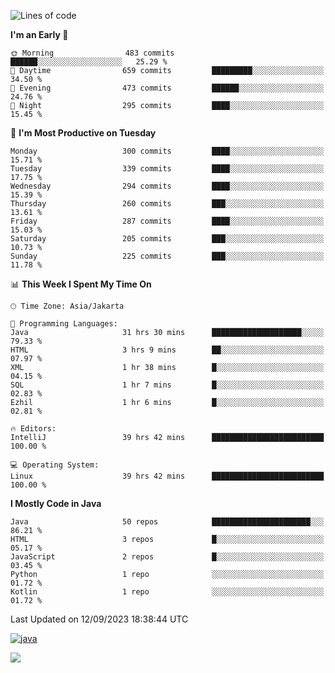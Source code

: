 <!--START_SECTION:waka-->
![Lines of code](https://img.shields.io/badge/From%20Hello%20World%20I%27ve%20Written-3.4%20million%20lines%20of%20code-blue)

**I'm an Early 🐤** 

```text
🌞 Morning                483 commits         ██████░░░░░░░░░░░░░░░░░░░   25.29 % 
🌆 Daytime                659 commits         █████████░░░░░░░░░░░░░░░░   34.50 % 
🌃 Evening                473 commits         ██████░░░░░░░░░░░░░░░░░░░   24.76 % 
🌙 Night                  295 commits         ████░░░░░░░░░░░░░░░░░░░░░   15.45 % 
```
📅 **I'm Most Productive on Tuesday** 

```text
Monday                   300 commits         ████░░░░░░░░░░░░░░░░░░░░░   15.71 % 
Tuesday                  339 commits         ████░░░░░░░░░░░░░░░░░░░░░   17.75 % 
Wednesday                294 commits         ████░░░░░░░░░░░░░░░░░░░░░   15.39 % 
Thursday                 260 commits         ███░░░░░░░░░░░░░░░░░░░░░░   13.61 % 
Friday                   287 commits         ████░░░░░░░░░░░░░░░░░░░░░   15.03 % 
Saturday                 205 commits         ███░░░░░░░░░░░░░░░░░░░░░░   10.73 % 
Sunday                   225 commits         ███░░░░░░░░░░░░░░░░░░░░░░   11.78 % 
```


📊 **This Week I Spent My Time On** 

```text
🕑︎ Time Zone: Asia/Jakarta

💬 Programming Languages: 
Java                     31 hrs 30 mins      ████████████████████░░░░░   79.33 % 
HTML                     3 hrs 9 mins        ██░░░░░░░░░░░░░░░░░░░░░░░   07.97 % 
XML                      1 hr 38 mins        █░░░░░░░░░░░░░░░░░░░░░░░░   04.15 % 
SQL                      1 hr 7 mins         █░░░░░░░░░░░░░░░░░░░░░░░░   02.83 % 
Ezhil                    1 hr 6 mins         █░░░░░░░░░░░░░░░░░░░░░░░░   02.81 % 

🔥 Editors: 
IntelliJ                 39 hrs 42 mins      █████████████████████████   100.00 % 

💻 Operating System: 
Linux                    39 hrs 42 mins      █████████████████████████   100.00 % 
```

**I Mostly Code in Java** 

```text
Java                     50 repos            ██████████████████████░░░   86.21 % 
HTML                     3 repos             █░░░░░░░░░░░░░░░░░░░░░░░░   05.17 % 
JavaScript               2 repos             █░░░░░░░░░░░░░░░░░░░░░░░░   03.45 % 
Python                   1 repo              ░░░░░░░░░░░░░░░░░░░░░░░░░   01.72 % 
Kotlin                   1 repo              ░░░░░░░░░░░░░░░░░░░░░░░░░   01.72 % 
```




 Last Updated on 12/09/2023 18:38:44 UTC
<!--END_SECTION:waka-->
[<img src='https://dev.karakun.com/assets/posts/2018-09-16-jc-java-article/3duke_suspects.jpg' alt='java'>](https://github.com/yeahbutstill)
<!-- [<img src='https://cdn.jsdelivr.net/npm/simple-icons@3.0.1/icons/github.svg' alt='github' height='40'>](https://github.com/yeahbutstill)  [<img src='https://cdn.jsdelivr.net/npm/simple-icons@3.0.1/icons/java.svg' alt='java' height='40'>](rahasia)  [<img src='https://cdn.jsdelivr.net/npm/simple-icons@3.0.1/icons/spring.svg' alt='spring' height='40'>](rahasia)  [<img src='https://cdn.jsdelivr.net/npm/simple-icons@3.0.1/icons/docker.svg' alt='docker' height='40'>](rahasia)  [<img src='https://cdn.jsdelivr.net/npm/simple-icons@3.0.1/icons/postgresql.svg' alt='postgresql' height='40'>](rahasia)  [<img src='https://cdn.jsdelivr.net/npm/simple-icons@3.0.1/icons/linux.svg' alt='linux' height='40'>](rahasia) [<img src='https://cdn.jsdelivr.net/npm/simple-icons@3.0.1/icons/apachekafka.svg' alt='apachekafka' height='40'>](rahasia) -->   

[![](https://visitcount.itsvg.in/api?id=yeahbutstill&icon=0&color=0)](https://visitcount.itsvg.in)
